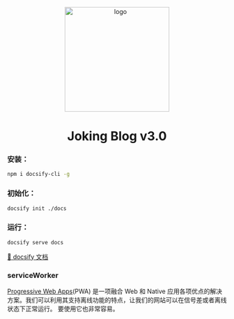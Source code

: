 <p align="center">
    <img width="240" src="https://nidhoggdjoking.gitee.io/storage/img/pikmi9.png" alt="logo"/>
</p>


<h1 align="center">Joking Blog v3.0</h1>


### 安装：

```sh
npm i docsify-cli -g
```

### 初始化：

```sh
docsify init ./docs
```


### 运行：

```sh
docsify serve docs
```


  [ 📌 docsify 文档](https://docsify.js.org/#/)



### serviceWorker

 [Progressive Web Apps](https://developers.google.com/web/progressive-web-apps/)(PWA) 是一项融合 Web 和 Native 应用各项优点的解决方案。我们可以利用其支持离线功能的特点，让我们的网站可以在信号差或者离线状态下正常运行。 要使用它也非常容易。 